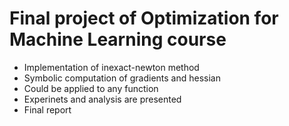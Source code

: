 # Final project of Optimization for Machine Learning course
* Implementation of inexact-newton method 
* Symbolic computation of gradients and hessian 
* Could be applied to any function 
* Experinets and analysis are presented 
* Final report 
